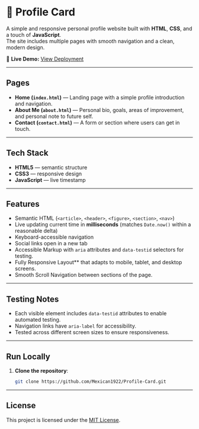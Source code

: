 # 🪪 Profile Card

A simple and responsive personal profile website built with **HTML**, **CSS**, and a touch of **JavaScript**.  
The site includes multiple pages with smooth navigation and a clean, modern design.

🔗 **Live Demo:** [View Deployment](https://profile-card-0y91.onrender.com)

---


## Pages

- **Home (`index.html`)** — Landing page with a simple profile introduction and navigation.
- **About Me (`about.html`)** — Personal bio, goals, areas of improvement, and personal note to future self.
- **Contact (`contact.html`)** — A form or section where users can get in touch.

---

## Tech Stack

- **HTML5** — semantic structure  
- **CSS3** — responsive design  
- **JavaScript** — live timestamp  

---

## Features

- Semantic HTML (`<article>`, `<header>`, `<figure>`, `<section>`, `<nav>`)
- Live updating current time in **milliseconds** (matches `Date.now()` within a reasonable delta)
- Keyboard-accessible navigation
- Social links open in a new tab
- Accessible Markup with `aria` attributes and `data-testid` selectors for testing.  
- Fully Responsive Layout** that adapts to mobile, tablet, and desktop screens.  
- Smooth Scroll Navigation between sections of the page.


---

## Testing Notes

- Each visible element includes `data-testid` attributes to enable automated testing.
- Navigation links have `aria-label` for accessibility.
- Tested across different screen sizes to ensure responsiveness.


---

## Run Locally

1. **Clone the repository**:
   ```bash
   git clone https://github.com/Mexican1922/Profile-Card.git


---
## License

This project is licensed under the [MIT License](./LICENSE).

